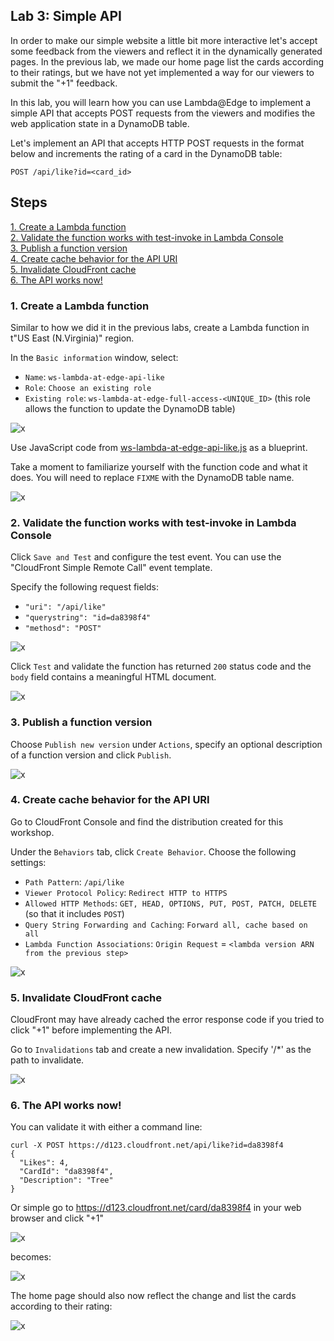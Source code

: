 ## Lab 3: Simple API

In order to make our simple website a little bit more interactive let's accept some feedback from the viewers and reflect it in the dynamically generated pages. In the previous lab, we made our home page list the cards according to their ratings, but we have not yet implemented a way for our viewers to submit the "+1" feedback.

In this lab, you will learn how you can use Lambda@Edge to implement a simple API that accepts POST requests from the viewers and modifies the web application state in a DynamoDB table.

Let's implement an API that accepts HTTP POST requests in the format below and increments the rating of a card in the DynamoDB table:
```
POST /api/like?id=<card_id>
```

## Steps

[1. Create a Lambda function](#1-create-a-lambda-function)  
[2. Validate the function works with test-invoke in Lambda Console](#2-validate-the-function-works-with-test-invoke-in-lambda-console)  
[3. Publish a function version](#3-publish-a-function-version)  
[4. Create cache behavior for the API URI](#4-create-cache-behavior-for-the-api-uri)  
[5. Invalidate CloudFront cache](#5-invalidate-cloudfront-cache)  
[6. The API works now!](#6-the-api-works-now)  

### 1. Create a Lambda function

Similar to how we did it in the previous labs, create a Lambda function in t"US East (N.Virginia)" region.

In the `Basic information` window, select:
* `Name`: `ws-lambda-at-edge-api-like`
* `Role`: `Choose an existing role`
* `Existing role`: `ws-lambda-at-edge-full-access-<UNIQUE_ID>` (this role allows the function to update the DynamoDB table)

![x](./img/01-create-function.png)

Use JavaScript code from [ws-lambda-at-edge-api-like.js](./ws-lambda-at-edge-api-like.js) as a blueprint.

Take a moment to familiarize yourself with the function code and what it does. You will need to replace `FIXME` with the DynamoDB table name.

![x](./img/02-function-created.png)

### 2. Validate the function works with test-invoke in Lambda Console

Click `Save and Test` and configure the test event. You can use the "CloudFront Simple Remote Call" event template. 

Specify the following request fields:
* `"uri": "/api/like"`
* `"querystring": "id=da8398f4"`
* `"methosd": "POST"`

![x](./img/03-configure-test-event.png)

Click `Test` and validate the function has returned `200` status code and the `body` field contains a meaningful HTML document.

![x](./img/04-test-invoke-successful.png)

### 3. Publish a function version

Choose `Publish new version` under `Actions`, specify an optional description of a function version and click `Publish`.

![x](./img/05-version-published.png)

### 4. Create cache behavior for the API URI

Go to CloudFront Console and find the distribution created for this workshop.

Under the `Behaviors` tab, click `Create Behavior`. Choose the following settings:
* `Path Pattern`: `/api/like`
* `Viewer Protocol Policy`: `Redirect HTTP to HTTPS`
* `Allowed HTTP Methods`: `GET, HEAD, OPTIONS, PUT, POST, PATCH, DELETE` (so that it includes `POST`)
* `Query String Forwarding and Caching`: `Forward all, cache based on all`
* `Lambda Function Associations`: `Origin Request` = `<lambda version ARN from the previous step>`
  
![x](./img/06-create-cb-and-trigger.png)

### 5. Invalidate CloudFront cache

CloudFront may have already cached the error response code if you tried to click "+1" before implementing the API.

Go to `Invalidations` tab and create a new invalidation. Specify '/*' as the path to invalidate.

![x](./img/07-invalidate.png)

### 6. The API works now!

You can validate it with either a command line:

```
curl -X POST https://d123.cloudfront.net/api/like?id=da8398f4
{
  "Likes": 4,
  "CardId": "da8398f4",
  "Description": "Tree"
}
```
Or simple go to https://d123.cloudfront.net/card/da8398f4 in your web browser and click "+1"

![x](./img/08-api-works-1.png)

becomes:

![x](./img/09-api-works-2.png)

The home page should also now reflect the change and list the cards according to their rating:

![x](./img/10-api-works-3.png)
